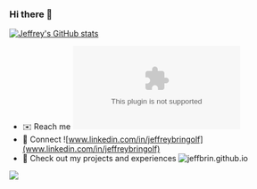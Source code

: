 ### Hi there 👋

[![Jeffrey's GitHub stats](https://github-readme-stats.vercel.app/api?username=jeffbrin)](https://github.com/anuraghazra/github-readme-stats)

- ✉️ Reach me ![bringolfj@gmail.com](mailto:bringolfj@gmail.com)
- 🤝 Connect ![www.linkedin.com/in/jeffreybringolf](www.linkedin.com/in/jeffreybringolf)
- 💼 Check out my projects and experiences ![jeffbrin.github.io](jeffbrin.github.io)

<!--
**jeffbrin/jeffbrin** is a ✨ _special_ ✨ repository because its `README.md` (this file) appears on your GitHub profile.

Here are some ideas to get you started:

- 🔭 I’m currently working on ...
- 🌱 I’m currently learning ...
- 👯 I’m looking to collaborate on ...
- 🤔 I’m looking for help with ...
- 💬 Ask me about ...
- 📫 How to reach me: ...
- 😄 Pronouns: ...
- ⚡ Fun fact: ...
-->

![](https://komarev.com/ghpvc/?username=jeffbrin)
